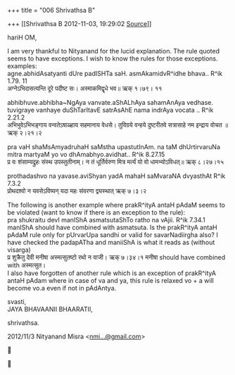 +++
title = "006 Shrivathsa B"

+++
[[Shrivathsa B	2012-11-03, 19:29:02 [Source](https://groups.google.com/g/bvparishat/c/iIp0yWaO9Mk)]]



hariH OM,  
  
 I am very thankful to Nityanand for the lucid explanation. The rule quoted seems to have exceptions. I wish to know the rules for those exceptions.  
examples:  
agne.abhidAsatyanti dUre padISHTa saH. asmAkamidvR^idhe bhava.. R^ik 1.79. 11  
अग्नेऽभिदासत्यन्ति दूरे पदीष्ट सः। अस्माकमिद्वृधे भव॥ ऋक् १।७९। ११  
  
abhibhuve.abhibha\~NgAya vanvate.aShALhAya sahamAnAya vedhase. tuvigraye vanhaye duShTarItavE satrAsAhE nama indrAya vocata .. R^ik 2.21.2  
अभिभुवेऽभिभङ्गाय वन्वतेऽषाळ्हाय सहमानाय वेधसे। तुविग्रये वन्हये दुष्टरीतवे सत्रासाहे नम इन्द्राय वोचत ॥ ऋक् २।२१।२  
  
pra vaH shaMsAmyadruhaH saMstha upastutInAm. na taM dhUrtirvaruNa mitra martyaM yo vo dhAmabhyo.avidhat.. R^ik 8.27.15  
प्र वः शंसाम्यद्रुहः संस्थ उपस्तुतीनाम्। न तं धूर्तिर्वरुण मित्र मर्त्यं यो वो धामभ्योऽविधत्॥ ऋक् ८।२७।१५  
  
prothadashvo na yavase.aviShyan yadA mahaH saMvaraNA dvyasthAt R^ik 7.3.2  
प्रोथदश्वो न यवसेऽविष्यन् यदा महः संवरणा द्व्यस्थात् ऋक् ७।३।२  
  
  
The following is another example where prakR^ityA antaH pAdaM seems to be violated (want to know if there is an exception to the rule):  
pra shukraitu devI manIShA asmatsutaShTo ratho na vAjii. R^ik 7.34.1 manIShA should have combined with asmatsuta. Is the prakR^ityA antaH pAdaM rule only for pUrvarUpa sandhi or valid for savarNadiirgha also? I have checked the padapATha and maniiShA is what it reads as (without visarga)  
प्र शुक्रैतु देवी मनीषा अस्मत्सुतष्टो रथो न वाजी। ऋक् ७।३४।१ मनीषा should have combined with अस्मत्सुत।  
I also have forgotten of another rule which is an exception of prakR^ityA antaH pAdam where in case of va and ya, this rule is relaxed vo + a will become vo.a even if not in pAdAntya.  
  
svasti,  
 JAYA BHAVAANII BHAARATII,  

shrivathsa.  

  
  

2012/11/3 Nityanand Misra \<[nmi...@gmail.com]()\>  





